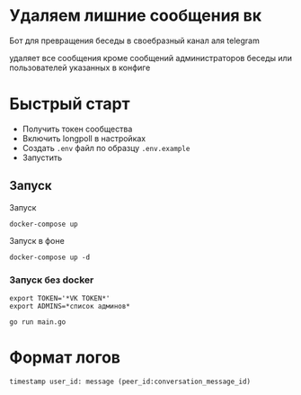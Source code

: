 # Удаляем лишние сообщения вк

Бот для превращения беседы в своебразный канал аля telegram

удаляет все сообщения кроме сообщений администраторов беседы или пользователей указанных в конфиге


# Быстрый старт

- Получить токен сообщества
- Включить longpoll в настройках
- Создать `.env` файл по образцу `.env.example`
- Запустить 

## Запуск
Запуск
```shell
docker-compose up
```
Запуск в фоне
```shell
docker-compose up -d
```

### Запуск без docker
```shell
export TOKEN='*VK TOKEN*'
export ADMINS=*список админов*

go run main.go
```


# Формат логов
```
timestamp user_id: message (peer_id:conversation_message_id)
```